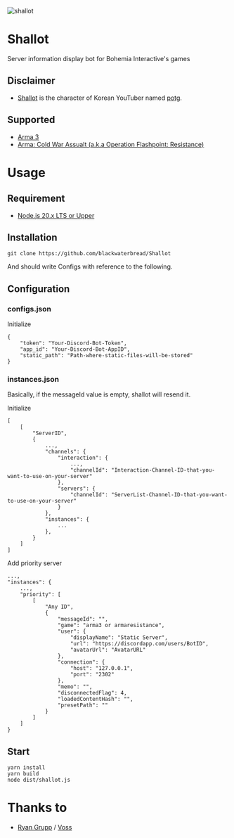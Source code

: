 ![shallot](https://github.com/blackwaterbread/poro/assets/40688555/7193cd47-7510-4b9f-812c-b0f98d4d66a2)
# Shallot
Server information display bot for Bohemia Interactive's games

## Disclaimer
* [Shallot](https://namu.wiki/w/%EC%83%AC%EB%A1%AF(%ED%8C%A5%EC%A5%90%20%EC%8B%9C%EB%A6%AC%EC%A6%88)) is the character of Korean YouTuber named [potg](https://www.youtube.com/channel/UCw4MwGSaNYbG0cKV02Kq6tw).

## Supported
* [Arma 3](https://store.steampowered.com/app/107410/Arma_3/)
* [Arma: Cold War Assualt (a.k.a Operation Flashpoint: Resistance)](https://store.steampowered.com/app/65790/ARMA_Cold_War_Assault/)

# Usage
## Requirement
* [Node.js 20.x LTS or Upper](https://nodejs.org)

## Installation
```
git clone https://github.com/blackwaterbread/Shallot
```
And should write Configs with reference to the following.

## Configuration
### configs.json
Initialize
```
{
    "token": "Your-Discord-Bot-Token",
    "app_id": "Your-Discord-Bot-AppID",
    "static_path": "Path-where-static-files-will-be-stored"
}
```

### instances.json
Basically, if the messageId value is empty, shallot will resend it.

Initialize
```
[
    [
        "ServerID",
        {
            ...,
            "channels": {
                "interaction": {
                    ...,
                    "channelId": "Interaction-Channel-ID-that-you-want-to-use-on-your-server"
                },
                "servers": {
                    "channelId": "ServerList-Channel-ID-that-you-want-to-use-on-your-server"
                }
            },
            "instances": {
                ...
            },
        }
    ]
]
```

Add priority server
```
...,
"instances": {
    ...,
    "priority": [
        [
            "Any ID",
            {
                "messageId": "",
                "game": "arma3 or armaresistance",
                "user": {
                    "displayName": "Static Server",
                    "url": "https://discordapp.com/users/BotID",
                    "avatarUrl": "AvatarURL"
                },
                "connection": {
                    "host": "127.0.0.1",
                    "port": "2302"
                },
                "memo": "",
                "disconnectedFlag": 4,
                "loadedContentHash": "",
                "presetPath": ""
            }
        ]
    ]
}
```

## Start
```
yarn install
yarn build
node dist/shallot.js
```

# Thanks to
* [Ryan Grupp](https://code.clearbackblast.com/Theowningone) / [Voss](https://code.clearbackblast.com/Theowningone/voss)